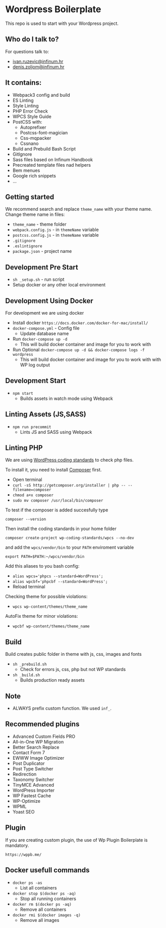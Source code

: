 # Wordpress Boilerplate

This repo is used to start with your Wordpress project.

## Who do I talk to? ##
For questions talk to:
* ivan.ruzevic@infinum.hr
* denis.zoljom@infinum.hr

## It contains:

* Webpack3 config and build
* ES Linting
* Style Linting
* PHP Error Check
* WPCS Style Guide
* PostCSS with:
  * Autoprefixer
  * Postcss-font-magician
  * Css-mqpacker
  * Cssnano
* Build and Prebuild Bash Script
* GitIgnore
* Sass files based on Infinum Handbook
* Precreated template files nad helpers
* Bem menues
* Google rich snippets
* ...

## Getting started

We recommend search and replace `theme_name` with your theme name.
Change theme name in files:

* `theme_name` - theme folder
* `webpack.config.js` - in `themeName` variable
* `postcss.config.js` - in `themeName` variable
* `.gitignore`
* `.eslintignore`
* `package.json` - project name

## Development Pre Start
* `sh _setup.sh` - run script
* Setup docker or any other local environment

## Development Using Docker

For development we are using docker

* Install docker `https://docs.docker.com/docker-for-mac/install/`
* `docker-compose.yml` - Config file
  * Update database name
* Run `docker-compose up -d`
  * This will build docker container and image for you to work with
* Run Optional `docker-compose up -d && docker-compose logs -f wordpress`
  * This will build docker container and image for you to work with with WP log output

## Development Start
* `npm start`
  * Builds assets in watch mode using Webpack

## Linting Assets (JS,SASS)
* `npm run precommit`
  * Lints JS and SASS using Webpack

## Linting PHP ##
We are using [WordPress coding standards](https://github.com/WordPress-Coding-Standards/WordPress-Coding-Standards) to check php files.

To install it, you need to install [Composer](https://getcomposer.org/) first.

* Open terminal
* `curl -sS http://getcomposer.org/installer | php -- --filename=composer`
* `chmod a+x composer`
* `sudo mv composer /usr/local/bin/composer`

To test if the composer is added succesfully type

`composer --version`

Then install the coding standards in your home folder

`composer create-project wp-coding-standards/wpcs --no-dev`

and add the `wpcs/vendor/bin` to your `PATH` enviroment variable

`export PATH=$PATH:~/wpcs/vendor/bin`

Add this aliases to you bash config:
* `alias wpcs='phpcs --standard=WordPress';`
* `alias wpcbf='phpcbf --standard=WordPress';`
* Reload terminal

Checking theme for possible violations:
* `wpcs wp-content/themes/theme_name`

AutoFix theme for minor violations:
* `wpcbf wp-content/themes/theme_name`

## Build
Build creates public folder in theme with js, css, images and fonts

* `sh _prebuild.sh`
  * Check for errors js, css, php but not WP standards
* `sh _build.sh`
  * Builds production ready assets

## Note
* ALWAYS prefix custom function. We used `inf_`.

## Recommended plugins

* Advanced Custom Fields PRO
* All-in-One WP Migration
* Better Search Replace
* Contact Form 7
* EWWW Image Optimizer
* Post Duplicator
* Post Type Switcher
* Redirection
* Taxonomy Switcher
* TinyMCE Advanced
* WordPress Importer
* WP Fastest Cache
* WP-Optimize
* WPML
* Yoast SEO

## Plugin
If you are creating custom plugin, the use of Wp Plugin Boilerplate is mandatory.

`https://wppb.me/`

## Docker usefull commands ##
* `docker ps -as`
  * List all containers
* `docker stop $(docker ps -aq)`
  * Stop all running containers
* `docker rm $(docker ps -aq)`
  * Remove all containers
* `docker rmi $(docker images -q)`
  * Remove all images
